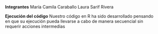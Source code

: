 **Integrantes**
María Camila Caraballo 
Laura Sarif Rivera 

**Ejecución del código**
Nuestro código en R ha sido desarrollado pensando en que su ejecución pueda llevarse a cabo de manera secuencial sin requerir acciones intermedias
